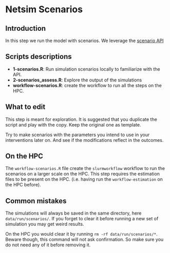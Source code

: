 # Netsim Scenarios

## Introduction

In this step we run the model with scenarios. We leverage the [scenario
API](https://cran.r-project.org/web/packages/EpiModel/vignettes/model-parameters.html)

## Scripts descriptions

- **1-scenarios.R**: Run simulation scenarios locally to familiarize with the
  API.
- **2-scenarios_assess.R**: Explore the output of the simulations
- **workflow-scenarios.R**: create the workflow to run all the steps on the HPC.

## What to edit

This step is meant for exploration. It is suggested that you duplicate the
script and play with the copy. Keep the original one as template.

Try to make scenarios with the parameters you intend to use in your
interventions later on. And see if the modifications reflect in the outcomes.

## On the HPC

The `workflow-scenarios.R` file create the `slurmworkflow` workflow to run the
scenarios on a larger scale on the HPC. This step requires the estimation files
to be present on the HPC. (i.e. having run the `workflow-estimation` on the HPC
before).

## Common mistakes

The simulations will always be saved in the same directory, here
`data/run/scenarios/`. If you forget to clear it before running a new
set of simulation you may get weird results.

On the HPC you would clear it by running `rm -rf data/run/scenarios/*`.
Beware though, this command will not ask confirmation. So make sure you do not
need any of it before removing it.
